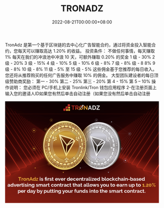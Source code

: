 ﻿---
title: "TRONADZ"
description: "不做任何事情，每天赚取 1%
每天在我们的冲浪池中冲浪 10 天，可额外赚取 0.20% 的奖金
加盟佣金高达 15 级"
date: 2022-08-21T00:00:00+08:00
lastmod: 2022-08-21T00:00:00+08:00
draft: false
authors: ["boogArno"]
featuredImage: "tronadz.png"
tags: ["High risk","TRONADZ"]
categories: ["nfts"]
nfts: ["High risk"]
blockchain: "TRON"
website: "https://dappradar.com/"
twitter: "https://t.me/TronAdzofficial"
discord: ""
telegram: ""
github: ""
youtube: ""
twitch: ""
facebook: "https://www.facebook.com/TronadzOfficial/"
instagram: ""
reddit: ""
medium: ""
steam: ""
gitbook: ""
googleplay: ""
appstore: ""
status: "Live"
weight: 
lightgallery: true
toc: true
pinned: false
recommend: false
recommend1: false
---
TronAdz 是第一个基于区块链的去中心化广告智能合约，通过将资金投入智能合约，您每天可以赚取高达 1.20% 的收益。
投资条件：
不做任何事情，每天赚取 1%
每天在我们的冲浪池中冲浪 10 天，可额外赚取 0.20% 的奖金
1 级 - 30% 2 级 - 20%
3 级 - 15% 4 级 - 10%
5 级 - 10% 6 级 - 8%
7 级 - 8% 级 - 8 8%
9 级 - 8% 10 级 - 8%
11 级 - 5% 至 15 级 - 5%
这些佣金基于您推荐的每日收入。
您还将从推荐购买的任何广告服务中赚取 10% 的佣金。
大型团队建设者的每日顶级赞助商奖励：
第一 - 30%
第二 - 25%
第三 - 20%
第 4 - 15%
第 5 – 10%
操作说明：
您必须在 PC/手机上安装 Tronlink/Tron 钱包应用程序
2-在注册页面上输入您的邀请人ID如果您有然后单击自动注册（如果您没有然后单击自动注册

![tronadz-dapp-high-risk-tron-image1_9cae5eeebca5de552543053e94e79fd2](tronadz-dapp-high-risk-tron-image1_9cae5eeebca5de552543053e94e79fd2.png)




